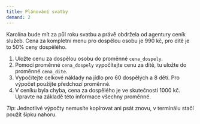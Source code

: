 ```yaml
---
title: Plánování svatby
demand: 2
---
```


Karolína bude mít za půl roku svatbu a právě obdržela od agentury ceník služeb. Cena za kompletní menu pro dospělou osobu je 990 kč, pro dítě je to 50% ceny dospělého.

1. Uložte cenu za dospělou osobu do proměnné `cena_dospely`.
2. Pomocí proměnné `cena_dospely` vypočítejte cenu za dítě, tu uložte do proměnné `cena_dite`.
3. Vypočítejte celkové náklady na jídlo pro 60 dospělých a 8 dětí. Pro výpočet použijte předchozí proměnné.
4. V ceníku byla chyba, cena za dospělého je ve skutečnosti 1000 kč. Upravte na základě této informace všechny proměnné.

*Tip*: Jednotlivé výpočty nemusíte kopírovat ani psát znovu, v terminálu stačí použít šipku nahoru.